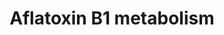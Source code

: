 ---
annotations:
- id: PW:0001366
  parent: classic metabolic pathway
  type: Pathway Ontology
  value: aflatoxin metabolic pathway
authors:
- MaintBot
- Thomas
- Khanspers
- Christine Chichester
- Mkutmon
citedin:
- link: PMC5075206
  title: Hepatic transcriptome implications for palm fruit juice deterrence of type
    2 diabetes mellitus in young male Nile rats (2016)
- link: 10.1038/mtm.2014.7
  title: Proteomic profiling of salivary gland after nonviral gene transfer mediated
    by conventional plasmids and minicircles (2014)
- link: PMC11984350
  title: 'GeneSetCart: assembling, augmenting, combining, visualizing, and analyzing
    gene sets (2025)'
communities: []
description: 'Aflatoxins are naturally occurring [mycotoxins](https://en.wikipedia.org/wiki/Mycotoxin)
  that are produced by many species of [Aspergillus](https://en.wikipedia.org/wiki/Aspergillus),
  a [fungus](https://en.wikipedia.org/wiki/Fungus), most notably [Aspergillus flavus](https://en.wikipedia.org/wiki/Aspergillus_flavus)
  and [Aspergillus parasiticus](https://en.wikipedia.org/wiki/Aspergillus_parasiticus).
  After entering the body, aflatoxins are metabolized by the liver to a reactive intermediate,
  aflatoxin M<sub>1</sub>, an [epoxide](https://en.wikipedia.org/wiki/Epoxide). Aflatoxin
  B1 is considered the most toxic and is produced by both Aspergillus flavus and Aspergillus
  parasiticus.  Source: [Wikipedia](https://en.wikipedia.org/wiki/Aflatoxin)'
last-edited: 2025-02-27
ndex: null
organisms:
- Mus musculus
redirect_from:
- /index.php/Pathway:WP1262
- /instance/WP1262
- /instance/WP1262_r136897
revision: r136897
schema-jsonld:
- '@context': https://schema.org/
  '@id': https://wikipathways.github.io/pathways/WP1262.html
  '@type': Dataset
  creator:
    '@type': Organization
    name: WikiPathways
  description: 'Aflatoxins are naturally occurring [mycotoxins](https://en.wikipedia.org/wiki/Mycotoxin)
    that are produced by many species of [Aspergillus](https://en.wikipedia.org/wiki/Aspergillus),
    a [fungus](https://en.wikipedia.org/wiki/Fungus), most notably [Aspergillus flavus](https://en.wikipedia.org/wiki/Aspergillus_flavus)
    and [Aspergillus parasiticus](https://en.wikipedia.org/wiki/Aspergillus_parasiticus).
    After entering the body, aflatoxins are metabolized by the liver to a reactive
    intermediate, aflatoxin M<sub>1</sub>, an [epoxide](https://en.wikipedia.org/wiki/Epoxide).
    Aflatoxin B1 is considered the most toxic and is produced by both Aspergillus
    flavus and Aspergillus parasiticus.  Source: [Wikipedia](https://en.wikipedia.org/wiki/Aflatoxin)'
  keywords:
  - Aflatoxin B1 exo-8,9-epoxide
  - Aflatoxin B1 exo-8,9-epoxide-GSH
  - Aflatoxin M1
  - Aflatoxin Q1
  - Akr7a5
  - Cyp1a2
  - Ephx1
  - Gstm1
  - Gstt1
  - aflatoxin B1
  license: CC0
  name: Aflatoxin B1 metabolism
seo: CreativeWork
title: Aflatoxin B1 metabolism
wpid: WP1262
---
